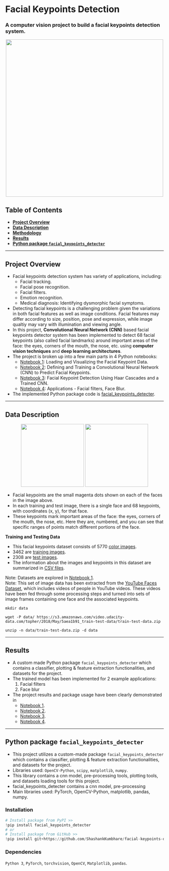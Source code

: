 
# Facial Keypoints Detection

### A computer vision project to build a facial keypoints detection system.

<p align="center"><img src=https://raw.githubusercontent.com/ShashankKumbhare/facial-keypoints-detecter/main/auxil/images/_project_intro.png  width="500"></p>

## Table of Contents

- [**Project Overview**](#Project-Overview)
- [**Data Description**](#Data-Description)
- [**Methodology**](#Methodology)
- [**Results**](#Results)
- [**Python package `facial_keypoints_detecter`**](#python-package-facial_keypoints_detecter)

---

## Project Overview

- Facial keypoints detection system has variety of applications, including: 
  - Facial tracking.
  - Facial pose recognition.
  - Facial filters.
  - Emotion recognition.
  - Medical diagnosis: Identifying dysmorphic facial symptoms.
- Detecting facial keypoints is a challenging problem given the variations in both facial features as well as image conditions. Facial features may differ according to size, position, pose and expression, while image qualtiy may vary with illumination and viewing angle.  
- In this project, **Convolutional Neural Network (CNN)** based facial keypoints detector system has been implemented to detect 68 facial keypoints (also called facial landmarks) around important areas of the face: the eyes, corners of the mouth, the nose, etc. using **computer vision techniques** and **deep learning architectures**.  
- The project is broken up into a few main parts in 4 Python notebooks:
  - [Notebook 1](https://github.com/ShashankKumbhare/facial-keypoints-detecter/blob/main/1.%20Load%20and%20Visualize%20Data.ipynb): Loading and Visualizing the Facial Keypoint Data.  
  - [Notebook 2](https://github.com/ShashankKumbhare/facial-keypoints-detecter/blob/main/2.%20Define%20the%20Network%20Architecture.ipynb): Defining and Training a Convolutional Neural Network (CNN) to Predict Facial Keypoints.  
  - [Notebook 3](https://github.com/ShashankKumbhare/facial-keypoints-detecter/blob/main/3.%20Facial%20Keypoint%20Detection%2C%20Complete%20Pipeline.ipynb): Facial Keypoint Detection Using Haar Cascades and a Trained CNN.  
  - [Notebook 4](https://github.com/ShashankKumbhare/facial-keypoints-detecter/blob/main/4.%20Applications%20-%20Facial%20filters%2C%20Face%20Blur.ipynb): Applications - Facial filters, Face Blur.  
- The implemented Python package code is [facial_keypoints_detecter](https://github.com/ShashankKumbhare/facial-keypoints-detecter/tree/main/facial_keypoints_detecter).

---

## Data Description

<p align="center">
  <img src="https://raw.githubusercontent.com/ShashankKumbhare/facial-keypoints-detecter/main/auxil/images/key_pts_example.png" height="200" />
  <img src="https://raw.githubusercontent.com/ShashankKumbhare/facial-keypoints-detecter/main/auxil/images/landmarks_numbered.jpg" height="200" />
</p>

- Facial keypoints are the small magenta dots shown on each of the faces in the image above.  
- In each training and test image, there is a single face and 68 keypoints, with coordinates (x, y), for that face.  
- These keypoints mark important areas of the face: the eyes, corners of the mouth, the nose, etc. Here they are, numbered, and you can see that specific ranges of points match different portions of the face.  

**Training and Testing Data**  
- This facial keypoints dataset consists of 5770 [color images](https://github.com/ShashankKumbhare/facial-keypoints-detecter/tree/main/data).
- 3462 are [training images](https://github.com/ShashankKumbhare/facial-keypoints-detecter/tree/main/data/training).
- 2308 are [test images](https://github.com/ShashankKumbhare/facial-keypoints-detecter/tree/main/data/test).  
- The information about the images and keypoints in this dataset are summarized in [CSV files](https://github.com/ShashankKumbhare/facial-keypoints-detecter/tree/main/data).  

Note: Datasets are explored in [Notebook 1](https://github.com/ShashankKumbhare/facial-keypoints-detecter/blob/main/1.%20Load%20and%20Visualize%20Data.ipynb).  
Note: This set of image data has been extracted from the [YouTube Faces Dataset](https://www.cs.tau.ac.il/~wolf/ytfaces/), which includes videos of people in YouTube videos. These videos have been fed through some processing steps and turned into sets of image frames containing one face and the associated keypoints.

```
mkdir data

wget -P data/ https://s3.amazonaws.com/video.udacity-data.com/topher/2018/May/5aea1b91_train-test-data/train-test-data.zip

unzip -n data/train-test-data.zip -d data
```

---

## Results

- A custom made Python package `facial_keypoints_detecter` which contains a classifier, plotting & feature extraction functionalities, and datasets for the project.
- The trained model has been implemented for 2 example applications:
  1. Facial filters
  2. Face blur
- The project results and package usage have been clearly demonstrated in 
  - [Notebook 1](https://github.com/ShashankKumbhare/facial-keypoints-detecter/blob/main/1.%20Load%20and%20Visualize%20Data.ipynb).
  - [Notebook 2](https://github.com/ShashankKumbhare/facial-keypoints-detecter/blob/main/2.%20Define%20the%20Network%20Architecture.ipynb).
  - [Notebook 3](https://github.com/ShashankKumbhare/facial-keypoints-detecter/blob/main/3.%20Facial%20Keypoint%20Detection%2C%20Complete%20Pipeline.ipynb).
  - [Notebook 4](https://github.com/ShashankKumbhare/facial-keypoints-detecter/blob/main/4.%20Applications%20-%20Facial%20filters%2C%20Face%20Blur.ipynb).

---

## Python package `facial_keypoints_detecter`

- This project utilizes a custom-made package `facial_keypoints_detecter` which contains a classifier, plotting & feature extraction functionalities, and datasets for the project.
- Libraries used: `OpenCV-Python`, `scipy`, `matplotlib`, `numpy`.
- This library contains a cnn model, pre-processing tools, plotting tools, and datasets loading tools for this project.
- facial_keypoints_detecter contains a cnn model, pre-processing
- Main libraries used: PyTorch, OpenCV-Python, matplotlib, pandas, numpy.

### Installation

``` python 
# Install package from PyPI >>
!pip install facial_keypoints_detecter
# or
# Install package from GitHub >>
!pip install git+https://github.com/ShashankKumbhare/facial-keypoints-detecter.git#egg=facial-keypoints-detecter
```

### Dependencies

`Python 3`, `PyTorch`, `torchvision`, `OpenCV`, `Matplotlib`, `pandas`.
